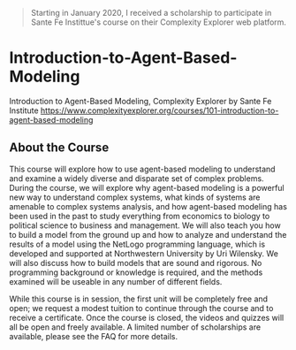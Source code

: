 > Starting in January 2020, I received a scholarship to participate in Sante Fe Instittue's course on their Complexity Explorer web platform.

# Introduction-to-Agent-Based-Modeling
Introduction to Agent-Based Modeling, Complexity Explorer by Sante Fe Institute 
https://www.complexityexplorer.org/courses/101-introduction-to-agent-based-modeling

## About the Course
This course will explore how to use agent-based modeling to understand and examine a widely diverse and disparate set of complex problems. During the course, we will explore why agent-based modeling is a powerful new way to understand complex systems, what kinds of systems are amenable to complex systems analysis, and how agent-based modeling has been used in the past to study everything from economics to biology to political science to business and management. We will also teach you how to build a model from the ground up and how to analyze and understand the results of a model using the NetLogo programming language, which is developed and supported at Northwestern University by Uri Wilensky. We will also discuss how to build models that are sound and rigorous. No programming background or knowledge is required, and the methods examined will be useable in any number of different fields.

While this course is in session, the first unit will be completely free and open; we request a modest tuition to continue through the course and to receive a certificate.  Once the course is closed, the videos and quizzes will all be open and freely available.  A limited number of scholarships are available, please see the FAQ for more details.
